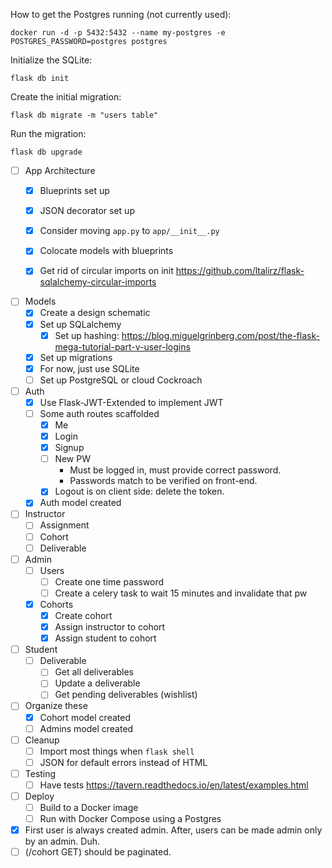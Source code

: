 How to get the Postgres running (not currently used):

```
docker run -d -p 5432:5432 --name my-postgres -e POSTGRES_PASSWORD=postgres postgres
```

Initialize the SQLite:

```
flask db init
```
Create the initial migration:
```
flask db migrate -m "users table"
```
Run the migration:
```
flask db upgrade
```

- [ ] App Architecture
  - [x] Blueprints set up
  - [x] JSON decorator set up
  - [x] Consider moving `app.py` to `app/__init__.py`
  - [x] Colocate models with blueprints
  - [x] Get rid of circular imports on init https://github.com/ltalirz/flask-sqlalchemy-circular-imports


- [ ] Models
  - [x] Create a design schematic
  - [x] Set up SQLalchemy
    - [x] Set up hashing: https://blog.miguelgrinberg.com/post/the-flask-mega-tutorial-part-v-user-logins
  - [x] Set up migrations
  - [x] For now, just use SQLite
  - [ ] Set up PostgreSQL or cloud Cockroach

- [ ] Auth
  - [x] Use Flask-JWT-Extended to implement JWT
  - [ ] Some auth routes scaffolded
    - [x] Me
    - [x] Login
    - [x] Signup
    - [ ] New PW
      - Must be logged in, must provide correct password.
      - Passwords match to be verified on front-end.
    - [x] Logout is on client side: delete the token.
  - [x] Auth model created

- [ ] Instructor
  - [ ] Assignment
  - [ ] Cohort
  - [ ] Deliverable

- [ ] Admin
  - [ ] Users
    - [ ] Create one time password
    - [ ] Create a celery task to wait 15 minutes and invalidate that pw
  - [x] Cohorts
    - [x] Create cohort
    - [x] Assign instructor to cohort
    - [x] Assign student to cohort

- [ ] Student
  - [ ] Deliverable
    - [ ] Get all deliverables
    - [ ] Update a deliverable
    - [ ] Get pending deliverables (wishlist)

- [ ] Organize these
  - [x] Cohort model created
  - [ ] Admins model created

- [ ] Cleanup
  - [ ] Import most things when `flask shell`
  - [ ] JSON for default errors instead of HTML

- [ ] Testing
  - [ ] Have tests https://tavern.readthedocs.io/en/latest/examples.html

- [ ] Deploy
  - [ ] Build to a Docker image
  - [ ] Run with Docker Compose using a Postgres

- [x] First user is always created admin. After, users can be made
  admin only by an admin. Duh.
- [ ] (/cohort GET) should be paginated.
